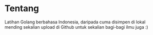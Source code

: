 # Tentang
Latihan Golang berbahasa Indonesia, daripada cuma disimpen di lokal mending sekalian upload di Github untuk sekalian bagi-bagi ilmu juga :)